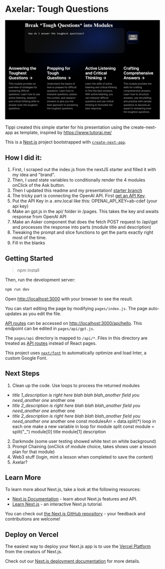 # Axelar: Tough Questions

![Screenshot](public/toughscreen.png)

Tippi created this simple starter for his presentation using the create-next-app as template, inspired by https://www.tutorai.me/

This is a [Next.js](https://nextjs.org/) project bootstrapped with [`create-next-app`](https://github.com/vercel/next.js/tree/canary/packages/create-next-app).

## How I did it:

1. First, I scraped out the index.js from the nextJS starter and filled it with my idea and "brand".
1. Then, I used state variables to conditionally render the 4 modules onClick of the Ask button.
1. Then I updated this readme and my presentation! [starter branch](https://github.com/tippi-fifestarr/tough-questions/blob/starter-branch)
1. The tricky part is connecting the OpenAI API.  First [get an API Key](https://platform.openai.com/account/api-keys).
1. Put the API Key in a .env.local like this:  OPENAI_API_KEY=ab-cdef (your api key)
1. Make an gpt.js in the api/ folder in /pages.  This takes the key and awaits response from OpenAI API
1. Make an Asker component that does the fetch POST request to /api/gpt and processes the response into parts (module title and description)
1. Tweaking the prompt and slice functions to get the parts exactly right most of the time.
1. Fill in the blanks

## Getting Started

> npm install

Then, run the development server:

```bash
npm run dev
```

Open [http://localhost:3000](http://localhost:3000) with your browser to see the result.

You can start editing the page by modifying `pages/index.js`. The page auto-updates as you edit the file.

[API routes](https://nextjs.org/docs/api-routes/introduction) can be accessed on [http://localhost:3000/api/hello](http://localhost:3000/api/gpt). This endpoint can be edited in `pages/api/gpt.js`.

The `pages/api` directory is mapped to `/api/*`. Files in this directory are treated as [API routes](https://nextjs.org/docs/api-routes/introduction) instead of React pages.

This project uses [`next/font`](https://nextjs.org/docs/basic-features/font-optimization) to automatically optimize and load Inter, a custom Google Font.

## Next Steps

1. Clean up the code. Use loops to process the returned modules

- _title 1_description is right here blah blah blah_another field you need_another one_ another one
- _title 2_description is right here blah blah blah_another field you need_another one_ another one
- _title 2_description is right here blah blah blah_another field you need_another one_ another one
  const modulesArr = data.split(\*)
  loop
  in each one
  make a new variable in loop for module split
  const module = split("\_")
  module[0] title
  module[1] description

2. Darkmode (some user testing showed white text on white background)
3. Prompt Chaining (onClick of module choice, takes shows user a lesson plan for that module)
4. Web3 stuff (login, mint a lesson when completed to save the content)
5. Axelar?

## Learn More

To learn more about Next.js, take a look at the following resources:

- [Next.js Documentation](https://nextjs.org/docs) - learn about Next.js features and API.
- [Learn Next.js](https://nextjs.org/learn) - an interactive Next.js tutorial.

You can check out [the Next.js GitHub repository](https://github.com/vercel/next.js/) - your feedback and contributions are welcome!

## Deploy on Vercel

The easiest way to deploy your Next.js app is to use the [Vercel Platform](https://vercel.com/new?utm_medium=default-template&filter=next.js&utm_source=create-next-app&utm_campaign=create-next-app-readme) from the creators of Next.js.

Check out our [Next.js deployment documentation](https://nextjs.org/docs/deployment) for more details.
